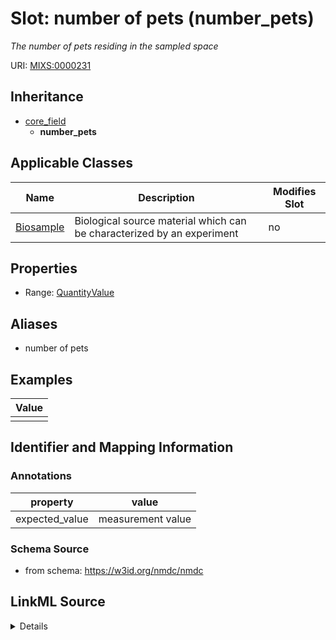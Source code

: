 # Slot: number of pets (number_pets)


_The number of pets residing in the sampled space_



URI: [MIXS:0000231](https://w3id.org/mixs/0000231)




## Inheritance

* [core_field](core_field.md)
    * **number_pets**





## Applicable Classes

| Name | Description | Modifies Slot |
| --- | --- | --- |
[Biosample](Biosample.md) | Biological source material which can be characterized by an experiment |  no  |







## Properties

* Range: [QuantityValue](QuantityValue.md)



## Aliases


* number of pets




## Examples

| Value |
| --- |
|  |

## Identifier and Mapping Information





### Annotations

| property | value |
| --- | --- |
| expected_value | measurement value || occurrence | 1 |



### Schema Source


* from schema: https://w3id.org/nmdc/nmdc




## LinkML Source

<details>
```yaml
name: number_pets
annotations:
  expected_value:
    tag: expected_value
    value: measurement value
  occurrence:
    tag: occurrence
    value: '1'
description: The number of pets residing in the sampled space
title: number of pets
examples:
- value: ''
from_schema: https://w3id.org/nmdc/nmdc
aliases:
- number of pets
rank: 1000
is_a: core field
slot_uri: MIXS:0000231
multivalued: false
alias: number_pets
domain_of:
- Biosample
range: QuantityValue

```
</details>